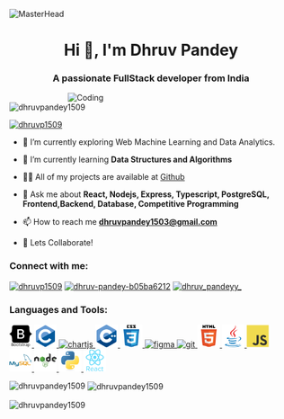 ![MasterHead](https://devpunch.com/img/Dev-At-Work-Gif.jpg)
<h1 align="center">Hi 👋, I'm Dhruv Pandey</h1>
<h3 align="center">A passionate FullStack developer from India</h3>
<img align="right" alt="Coding" width="400" src="https://miro.medium.com/max/1360/1*IRGHmiGsa16stedQvIaZfw.gif">

<p align="left"> <img src="https://komarev.com/ghpvc/?username=dhruvpandey1509&label=Profile%20views&color=0e75b6&style=flat" alt="dhruvpandey1509" /> </p>

<p align="left"> <a href="https://twitter.com/dhruvp1509" target="blank"><img src="https://img.shields.io/twitter/follow/dhruvp1509?logo=twitter&style=for-the-badge" alt="dhruvp1509" /></a> </p>

- 🔭 I’m currently exploring Web Machine Learning and Data Analytics.

- 🌱 I’m currently learning **Data Structures and Algorithms**

- 👨‍💻 All of my projects are available at <a href="https://github.com/DhruvPandey1509">Github</a> 

- 💬 Ask me about **React, Nodejs, Express, Typescript, PostgreSQL, Frontend,Backend, Database, Competitive Programming**

- 📫 How to reach me **dhruvpandey1503@gmail.com**

- 🤝 Lets Collaborate!

<h3 align="left">Connect with me:</h3>
<p align="left">
<a href="https://twitter.com/dhruvp1509" target="blank"><img align="center" src="https://raw.githubusercontent.com/rahuldkjain/github-profile-readme-generator/master/src/images/icons/Social/twitter.svg" alt="dhruvp1509" height="30" width="40" /></a>
<a href="https://linkedin.com/in/dhruv-pandey-b05ba6212" target="blank"><img align="center" src="https://raw.githubusercontent.com/rahuldkjain/github-profile-readme-generator/master/src/images/icons/Social/linked-in-alt.svg" alt="dhruv-pandey-b05ba6212" height="30" width="40" /></a>
<a href="https://instagram.com/dhruv_pandeyy_" target="blank"><img align="center" src="https://raw.githubusercontent.com/rahuldkjain/github-profile-readme-generator/master/src/images/icons/Social/instagram.svg" alt="dhruv_pandeyy_" height="30" width="40" /></a>
</p>

<h3 align="left">Languages and Tools:</h3>
<p align="left"> <a href="https://getbootstrap.com" target="_blank" rel="noreferrer"> <img src="https://raw.githubusercontent.com/devicons/devicon/master/icons/bootstrap/bootstrap-plain-wordmark.svg" alt="bootstrap" width="40" height="40"/> </a> <a href="https://www.cprogramming.com/" target="_blank" rel="noreferrer"> <img src="https://raw.githubusercontent.com/devicons/devicon/master/icons/c/c-original.svg" alt="c" width="40" height="40"/> </a> <a href="https://www.chartjs.org" target="_blank" rel="noreferrer"> <img src="https://www.chartjs.org/media/logo-title.svg" alt="chartjs" width="40" height="40"/> </a> <a href="https://www.w3schools.com/cpp/" target="_blank" rel="noreferrer"> <img src="https://raw.githubusercontent.com/devicons/devicon/master/icons/cplusplus/cplusplus-original.svg" alt="cplusplus" width="40" height="40"/> </a> <a href="https://www.w3schools.com/css/" target="_blank" rel="noreferrer"> <img src="https://raw.githubusercontent.com/devicons/devicon/master/icons/css3/css3-original-wordmark.svg" alt="css3" width="40" height="40"/> </a> <a href="https://www.figma.com/" target="_blank" rel="noreferrer"> <img src="https://www.vectorlogo.zone/logos/figma/figma-icon.svg" alt="figma" width="40" height="40"/> </a> <a href="https://git-scm.com/" target="_blank" rel="noreferrer"> <img src="https://www.vectorlogo.zone/logos/git-scm/git-scm-icon.svg" alt="git" width="40" height="40"/> </a> <a href="https://www.w3.org/html/" target="_blank" rel="noreferrer"> <img src="https://raw.githubusercontent.com/devicons/devicon/master/icons/html5/html5-original-wordmark.svg" alt="html5" width="40" height="40"/> </a> <a href="https://www.java.com" target="_blank" rel="noreferrer"> <img src="https://raw.githubusercontent.com/devicons/devicon/master/icons/java/java-original.svg" alt="java" width="40" height="40"/> </a> <a href="https://developer.mozilla.org/en-US/docs/Web/JavaScript" target="_blank" rel="noreferrer"> <img src="https://raw.githubusercontent.com/devicons/devicon/master/icons/javascript/javascript-original.svg" alt="javascript" width="40" height="40"/> </a> <a href="https://www.mysql.com/" target="_blank" rel="noreferrer"> <img src="https://raw.githubusercontent.com/devicons/devicon/master/icons/mysql/mysql-original-wordmark.svg" alt="mysql" width="40" height="40"/> </a> <a href="https://nodejs.org" target="_blank" rel="noreferrer"> <img src="https://raw.githubusercontent.com/devicons/devicon/master/icons/nodejs/nodejs-original-wordmark.svg" alt="nodejs" width="40" height="40"/> </a> <a href="https://www.python.org" target="_blank" rel="noreferrer"> <img src="https://raw.githubusercontent.com/devicons/devicon/master/icons/python/python-original.svg" alt="python" width="40" height="40"/> </a> <a href="https://reactjs.org/" target="_blank" rel="noreferrer"> <img src="https://raw.githubusercontent.com/devicons/devicon/master/icons/react/react-original-wordmark.svg" alt="react" width="40" height="40"/> </a> </p>

<p><img align="left" src="https://github-readme-stats.vercel.app/api/top-langs?username=dhruvpandey1509&show_icons=true&locale=en&layout=compact" alt="dhruvpandey1509" /></p>

<p>&nbsp;<img align="center" src="https://github-readme-stats.vercel.app/api?username=dhruvpandey1509&show_icons=true&locale=en" alt="dhruvpandey1509" /></p>

<p><img align="center" src="https://github-readme-streak-stats.herokuapp.com/?user=dhruvpandey1509&" alt="dhruvpandey1509" /></p>
